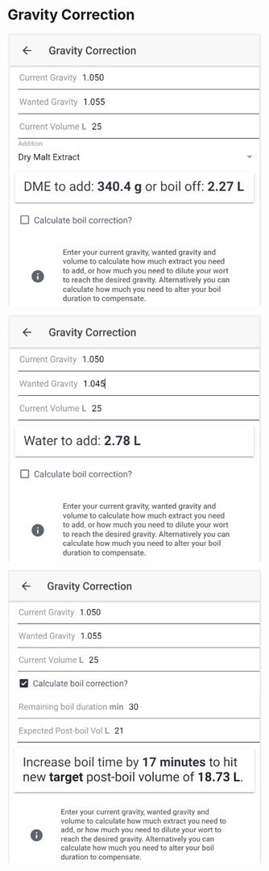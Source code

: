# Gravity Correction

![Calculate how much DME to add or how much to boil off if gravity is too low](../.gitbook/assets/image%20%2825%29.png)

![Calculate how much water to add if gravity is too high](../.gitbook/assets/image%20%2831%29.png)

![Calculate how to correct the gravity by altering boil time if preferred](../.gitbook/assets/image%20%2828%29.png)

